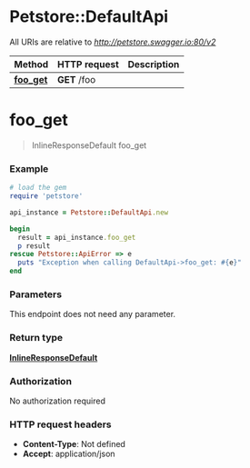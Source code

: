 # Petstore::DefaultApi

All URIs are relative to *http://petstore.swagger.io:80/v2*

Method | HTTP request | Description
------------- | ------------- | -------------
[**foo_get**](DefaultApi.md#foo_get) | **GET** /foo | 


# **foo_get**
> InlineResponseDefault foo_get



### Example
```ruby
# load the gem
require 'petstore'

api_instance = Petstore::DefaultApi.new

begin
  result = api_instance.foo_get
  p result
rescue Petstore::ApiError => e
  puts "Exception when calling DefaultApi->foo_get: #{e}"
end
```

### Parameters
This endpoint does not need any parameter.

### Return type

[**InlineResponseDefault**](InlineResponseDefault.md)

### Authorization

No authorization required

### HTTP request headers

 - **Content-Type**: Not defined
 - **Accept**: application/json



